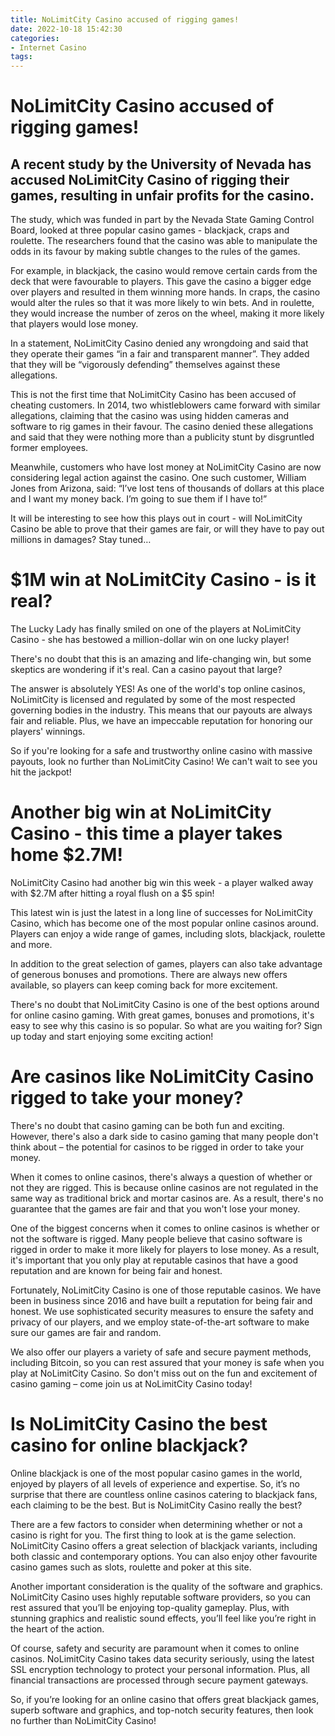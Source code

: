```yaml
---
title: NoLimitCity Casino accused of rigging games!
date: 2022-10-18 15:42:30
categories:
- Internet Casino
tags:
---
```



#  NoLimitCity Casino accused of rigging games!

## A recent study by the University of Nevada has accused NoLimitCity Casino of rigging their games, resulting in unfair profits for the casino.

The study, which was funded in part by the Nevada State Gaming Control Board, looked at three popular casino games - blackjack, craps and roulette. The researchers found that the casino was able to manipulate the odds in its favour by making subtle changes to the rules of the games.

For example, in blackjack, the casino would remove certain cards from the deck that were favourable to players. This gave the casino a bigger edge over players and resulted in them winning more hands. In craps, the casino would alter the rules so that it was more likely to win bets. And in roulette, they would increase the number of zeros on the wheel, making it more likely that players would lose money.

In a statement, NoLimitCity Casino denied any wrongdoing and said that they operate their games “in a fair and transparent manner”. They added that they will be “vigorously defending” themselves against these allegations.

This is not the first time that NoLimitCity Casino has been accused of cheating customers. In 2014, two whistleblowers came forward with similar allegations, claiming that the casino was using hidden cameras and software to rig games in their favour. The casino denied these allegations and said that they were nothing more than a publicity stunt by disgruntled former employees.

Meanwhile, customers who have lost money at NoLimitCity Casino are now considering legal action against the casino. One such customer, William Jones from Arizona, said: “I’ve lost tens of thousands of dollars at this place and I want my money back. I’m going to sue them if I have to!”

It will be interesting to see how this plays out in court - will NoLimitCity Casino be able to prove that their games are fair, or will they have to pay out millions in damages? Stay tuned…

#  $1M win at NoLimitCity Casino - is it real?

The Lucky Lady has finally smiled on one of the players at NoLimitCity Casino - she has bestowed a million-dollar win on one lucky player!

There's no doubt that this is an amazing and life-changing win, but some skeptics are wondering if it's real. Can a casino payout that large?

The answer is absolutely YES! As one of the world's top online casinos, NoLimitCity is licensed and regulated by some of the most respected governing bodies in the industry. This means that our payouts are always fair and reliable. Plus, we have an impeccable reputation for honoring our players' winnings.

So if you're looking for a safe and trustworthy online casino with massive payouts, look no further than NoLimitCity Casino! We can't wait to see you hit the jackpot!

#  Another big win at NoLimitCity Casino - this time a player takes home $2.7M!

NoLimitCity Casino had another big win this week - a player walked away with $2.7M after hitting a royal flush on a $5 spin!

This latest win is just the latest in a long line of successes for NoLimitCity Casino, which has become one of the most popular online casinos around. Players can enjoy a wide range of games, including slots, blackjack, roulette and more.

In addition to the great selection of games, players can also take advantage of generous bonuses and promotions. There are always new offers available, so players can keep coming back for more excitement.

There's no doubt that NoLimitCity Casino is one of the best options around for online casino gaming. With great games, bonuses and promotions, it's easy to see why this casino is so popular. So what are you waiting for? Sign up today and start enjoying some exciting action!

#  Are casinos like NoLimitCity Casino rigged to take your money?

There's no doubt that casino gaming can be both fun and exciting. However, there's also a dark side to casino gaming that many people don't think about – the potential for casinos to be rigged in order to take your money.

When it comes to online casinos, there's always a question of whether or not they are rigged. This is because online casinos are not regulated in the same way as traditional brick and mortar casinos are. As a result, there's no guarantee that the games are fair and that you won't lose your money.

One of the biggest concerns when it comes to online casinos is whether or not the software is rigged. Many people believe that casino software is rigged in order to make it more likely for players to lose money. As a result, it's important that you only play at reputable casinos that have a good reputation and are known for being fair and honest.

Fortunately, NoLimitCity Casino is one of those reputable casinos. We have been in business since 2016 and have built a reputation for being fair and honest. We use sophisticated security measures to ensure the safety and privacy of our players, and we employ state-of-the-art software to make sure our games are fair and random.

We also offer our players a variety of safe and secure payment methods, including Bitcoin, so you can rest assured that your money is safe when you play at NoLimitCity Casino. So don't miss out on the fun and excitement of casino gaming – come join us at NoLimitCity Casino today!

#  Is NoLimitCity Casino the best casino for online blackjack?

Online blackjack is one of the most popular casino games in the world, enjoyed by players of all levels of experience and expertise. So, it’s no surprise that there are countless online casinos catering to blackjack fans, each claiming to be the best. But is NoLimitCity Casino really the best?

There are a few factors to consider when determining whether or not a casino is right for you. The first thing to look at is the game selection. NoLimitCity Casino offers a great selection of blackjack variants, including both classic and contemporary options. You can also enjoy other favourite casino games such as slots, roulette and poker at this site.

Another important consideration is the quality of the software and graphics. NoLimitCity Casino uses highly reputable software providers, so you can rest assured that you’ll be enjoying top-quality gameplay. Plus, with stunning graphics and realistic sound effects, you’ll feel like you’re right in the heart of the action.

Of course, safety and security are paramount when it comes to online casinos. NoLimitCity Casino takes data security seriously, using the latest SSL encryption technology to protect your personal information. Plus, all financial transactions are processed through secure payment gateways.

So, if you’re looking for an online casino that offers great blackjack games, superb software and graphics, and top-notch security features, then look no further than NoLimitCity Casino!